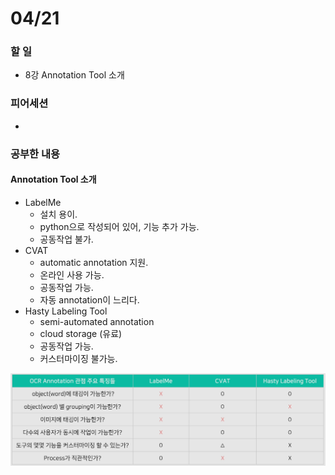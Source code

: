 # 04/21

### 할 일

* 8강 Annotation Tool 소개



### 피어세션

* 




### 공부한 내용

#### Annotation Tool 소개

* LabelMe
  * 설치 용이.
  * python으로 작성되어 있어, 기능 추가 가능.
  * 공동작업 불가.
* CVAT
  * automatic annotation 지원.
  * 온라인 사용 가능.
  * 공동작업 가능.
  * 자동 annotation이 느리다.
* Hasty Labeling Tool
  * semi-automated annotation
  * cloud storage (유료)
  * 공동작업 가능.
  * 커스터마이징 불가능.



<img src="0421.assets/image-20220421135500535.png" alt="image-20220421135500535" style="zoom:50%;" />